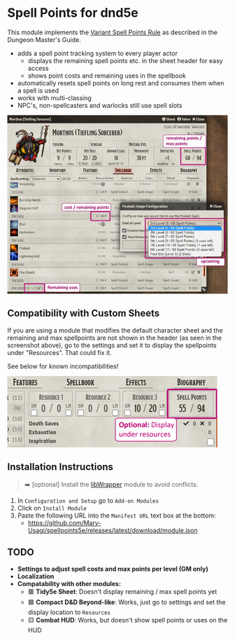 # Spell Points for dnd5e

This module implements the [Variant Spell Points Rule](https://www.dndbeyond.com/sources/dmg/dungeon-masters-workshop#VariantSpellPoints) as described in the Dungeon Master's Guide. 

* adds a spell point tracking system to every player actor
  * displays the remaining spell points etc. in the sheet header for easy access
  * shows point costs and remaining uses in the spellbook
* automatically resets spell points on long rest and consumes them when a spell is used
* works with multi-classing
* NPC's, non-spellcasters and warlocks still use spell slots


![Screenshot](images/screenshot.jpg)

## Compatibility with Custom Sheets

If you are using a module that modifies the default character sheet and the remaining and max spellpoints are not shown in the header (as seen in the screenshot above), go to the settings and set it to display the spellpoints under "Resources". That could fix it. 

See below for known incompatibilities!

![Resources](images/resources.jpg)


## Installation Instructions

> :arrow_right: [optional] Install the [libWrapper](https://foundryvtt.com/packages/lib-wrapper) module to avoid conflicts.

1. In `Configuration and Setup` go to `Add-on Modules` 
2. Click on `Install Module`
3. Paste the following URL into the `Manifest URL` text box at the bottom: 
   - https://github.com/Mary-Usagi/spellpoints5e/releases/latest/download/module.json


## TODO
- **Settings to adjust spell costs and max points per level (GM only)**
- **Localization**
- **Compatability with other modules:**
  - :red_square: **Tidy5e Sheet**: Doesn't display remaining / max spell points yet
  - :green_square: **Compact D&D Beyond-like**: Works, just go to settings and set the display location to `Resources`
  - :yellow_square: **Combat HUD**: Works, but doesn't show spell points or uses on the HUD
